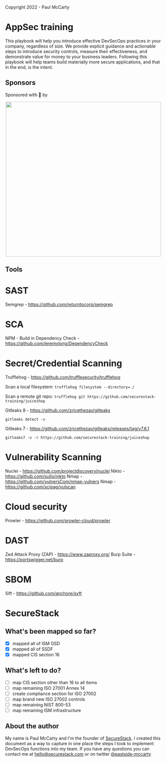 Copyright 2022 - Paul McCarty

# AppSec training
This playbook will help you introduce effective DevSecOps practices in your company, regardless of size. We provide explicit guidance and actionable steps to introduce security controls, measure their effectiveness, and demonstrate value for money to your business leaders. Following this playbook will help teams build materially more secure applications, and that in the end, is the intent.


## Sponsors 
Sponsored with 💜  by

<a href="https://securestack.com" target=”_blank” rel="noopener noreferrer"><center><img src="https://securestack.com/wp-content/uploads/2021/09/securestack-horizontal.png" width="500"/></center></a>


## Tools

# SAST
Semgrep - https://github.com/returntocorp/semgrep

# SCA
NPM - Build in
Dependency Check - https://github.com/jeremylong/DependencyCheck


# Secret/Credential Scanning

Trufflehog - https://github.com/trufflesecurity/trufflehog

Scan a local filesystem: ``` trufflehog filesystem --directory=./ ```

Scan a remote git repo: ``` trufflehog git https://github.com/securestack-training/juiceshop ```

Gitleaks 8 - https://github.com/zricethezav/gitleaks

``` gitleaks detect -v ```

Gitleaks 7 - https://github.com/zricethezav/gitleaks/releases/tag/v7.6.1

``` gitleaks7 -v -r https://github.com/securestack-training/juiceshop ```

# Vulnerability Scanning
Nuclei - https://github.com/projectdiscovery/nuclei
Nikto - https://github.com/sullo/nikto
Nmap - https://github.com/vulnersCom/nmap-vulners
Nmap - https://github.com/scipag/vulscan

# Cloud security
Prowler - https://github.com/prowler-cloud/prowler

# DAST
Zed Attack Proxy (ZAP) - https://www.zaproxy.org/
Burp Suite - https://portswigger.net/burp

# SBOM
Sift - https://github.com/anchore/syft


# SecureStack


## What's been mapped so far?

- [x] mapped all of ISM GSD
- [x] mapped all of SSDF
- [x] mapped CIS section 16

## What's left to do?

- [ ] map CIS section other than 16 to all items
- [ ] map remaining ISO 27001 Annex 14
- [ ] create compliance section for ISO 27002
- [ ] map brand new ISO 27002 controls
- [ ] map remaining NIST 800-53
- [ ] map remaining ISM infrastructure

## About the author

My name is Paul McCarty and I'm the founder of [SecureStack](https://securestack.com). I created this document as a way to capture in one place the steps I took to implement DevSecOps functions into my team. If you have any questions you can contact me at hello@securestack.com or on twitter [@eastside-mccarty](https://twitter.com/eastsidemccarty) 


